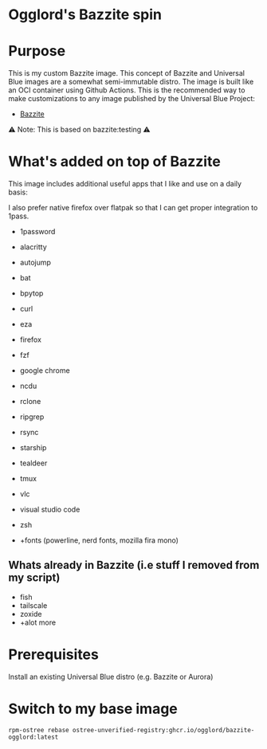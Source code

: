# Ogglord's Bazzite spin

# Purpose

This is my custom Bazzite image. This concept of Bazzite and Universal Blue images are a somewhat semi-immutable distro. The image is built like an OCI container using Github Actions. This is the recommended way to make customizations to any image published by the Universal Blue Project:
- [Bazzite](https://bazzite.gg/)


⚠️ Note: This is based on bazzite:testing ⚠️

# What's added on top of Bazzite
This image includes additional useful apps that I like and use on a daily basis:

I also prefer native firefox over flatpak so that I can get proper integration to 1pass.

- 1password
- alacritty
- autojump
- bat
- bpytop
- curl
- eza
- firefox
- fzf
- google chrome
- ncdu
- rclone
- ripgrep
- rsync
- starship

- tealdeer
- tmux
- vlc
- visual studio code
- zsh
- +fonts (powerline, nerd fonts, mozilla fira mono)
  
## Whats already in Bazzite (i.e stuff I removed from my script)

 - fish
 - tailscale
 - zoxide 
 - +alot more

# Prerequisites

Install an existing Universal Blue distro (e.g. Bazzite or Aurora)

# Switch to my base image
```
rpm-ostree rebase ostree-unverified-registry:ghcr.io/ogglord/bazzite-ogglord:latest
```
